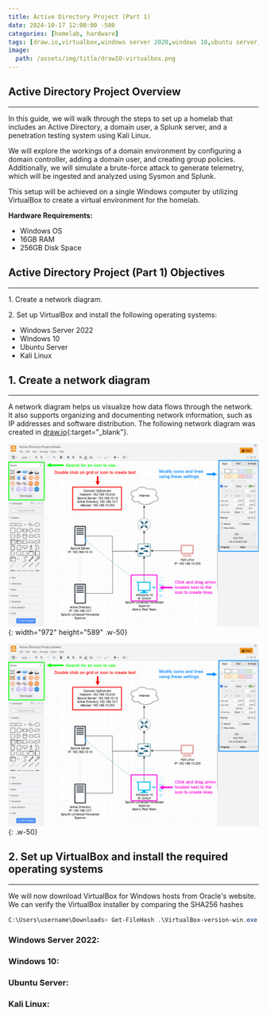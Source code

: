 ```yaml
---
title: Active Directory Project (Part 1)
date: 2024-10-17 12:00:00 -500
categories: [homelab, hardware]
tags: [draw.io,virtualbox,windows server 2020,windows 10,ubuntu server,kali linux]
image: 
  path: /assets/img/title/drawIO-virtualbox.png
---
```


## Active Directory Project Overview
---
In this guide, we will walk through the steps to set up a homelab that includes an Active Directory, a domain user, a Splunk server, and a penetration testing system using Kali Linux.

We will explore the workings of a domain environment by configuring a domain controller, adding a domain user, and creating group policies. Additionally, we will simulate a brute-force attack to generate telemetry, which will be ingested and analyzed using Sysmon and Splunk.

This setup will be achieved on a single Windows computer by utilizing VirtualBox to create a virtual environment for the homelab.

**Hardware Requirements:**

* Windows OS
* 16GB RAM
* 256GB Disk Space


## Active Directory Project (Part 1) Objectives
---
1\. Create a network diagram.

2\. Set up VirtualBox and install the following operating systems:

* Windows Server 2022
* Windows 10
* Ubuntu Server
* Kali Linux


## 1. Create a network diagram
---
A network diagram helps us visualize how data flows through the network. It also supports organizing and documenting network information, such as IP addresses and software distribution. The following network diagram was created in [draw.io](https://app.diagrams.net/){:target="_blank"}.

![Desktop View](/assets/img/2024-10-18-Active-Directory-Project-Part-1/NetworkDiagram.jpg){: width="972" height="589" .w-50}

![Desktop View](/assets/img/2024-10-18-Active-Directory-Project-Part-1/NetworkDiagram.jpg){: .w-50}


## 2. Set up VirtualBox and install the required operating systems
---
We will now download VirtualBox for Windows hosts from Oracle's website. We can verify the VirtualBox installer by comparing the SHA256 hashes

```powershell
C:\Users\username\Downloads> Get-FileHash .\VirtualBox-version-win.exe
```

### Windows Server 2022:

### Windows 10:

### Ubuntu Server:

### Kali Linux:
